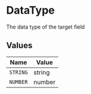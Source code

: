 # DataType

The data type of the target field


## Values

| Name     | Value    |
| -------- | -------- |
| `STRING` | string   |
| `NUMBER` | number   |